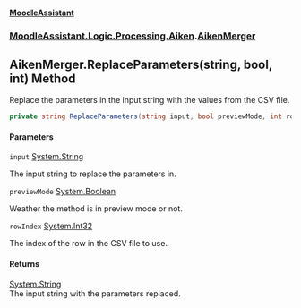 #### [MoodleAssistant](index.md 'index')
### [MoodleAssistant.Logic.Processing.Aiken](MoodleAssistant.Logic.Processing.Aiken.md 'MoodleAssistant.Logic.Processing.Aiken').[AikenMerger](MoodleAssistant.Logic.Processing.Aiken.AikenMerger.md 'MoodleAssistant.Logic.Processing.Aiken.AikenMerger')

## AikenMerger.ReplaceParameters(string, bool, int) Method

Replace the parameters in the input string with the values from the CSV file.

```csharp
private string ReplaceParameters(string input, bool previewMode, int rowIndex);
```
#### Parameters

<a name='MoodleAssistant.Logic.Processing.Aiken.AikenMerger.ReplaceParameters(string,bool,int).input'></a>

`input` [System.String](https://docs.microsoft.com/en-us/dotnet/api/System.String 'System.String')

The input string to replace the parameters in.

<a name='MoodleAssistant.Logic.Processing.Aiken.AikenMerger.ReplaceParameters(string,bool,int).previewMode'></a>

`previewMode` [System.Boolean](https://docs.microsoft.com/en-us/dotnet/api/System.Boolean 'System.Boolean')

Weather the method is in preview mode or not.

<a name='MoodleAssistant.Logic.Processing.Aiken.AikenMerger.ReplaceParameters(string,bool,int).rowIndex'></a>

`rowIndex` [System.Int32](https://docs.microsoft.com/en-us/dotnet/api/System.Int32 'System.Int32')

The index of the row in the CSV file to use.

#### Returns
[System.String](https://docs.microsoft.com/en-us/dotnet/api/System.String 'System.String')  
The input string with the parameters replaced.